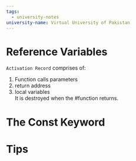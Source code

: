 ```yaml
---
tags:
  - university-notes
university-name: Virtual University of Pakistan
---
```


# Reference Variables
`Activation Record` comprises of:
1. Function calls parameters
2. return address
3. local variables  
It is destroyed when the #function returns.

# The Const Keyword
# Tips
